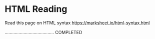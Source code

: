 # HTML Reading

Read this page on HTML syntax
https://marksheet.io/html-syntax.html


.......................................
COMPLETED
